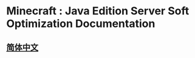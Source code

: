 # Minecraft : Java Edition   Server Soft Optimization Documentation
## [简体中文](https://github.com/purpurFox/mcje-sso-doc/blob/main/README_CHS.md)
